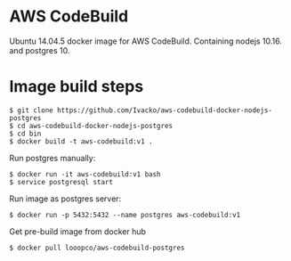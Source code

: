 # AWS CodeBuild

Ubuntu 14.04.5 docker image for AWS CodeBuild. Containing nodejs 10.16. and postgres 10.

# Image build steps
```
$ git clone https://github.com/Ivacko/aws-codebuild-docker-nodejs-postgres
$ cd aws-codebuild-docker-nodejs-postgres
$ cd bin
$ docker build -t aws-codebuild:v1 .
```
Run postgres manually:
```
$ docker run -it aws-codebuild:v1 bash
$ service postgresql start
```

Run image as postgres server:
```
$ docker run -p 5432:5432 --name postgres aws-codebuild:v1
```

Get pre-build image from docker hub
```
$ docker pull looopco/aws-codebuild-postgres
```